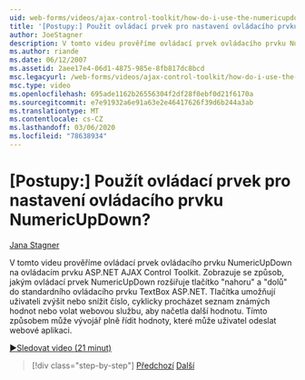 ```yaml
---
uid: web-forms/videos/ajax-control-toolkit/how-do-i-use-the-numericupdown-extender-control
title: '[Postupy:] Použít ovládací prvek pro nastavení ovládacího prvku NumericUpDown? | Dokumenty Microsoft'
author: JoeStagner
description: V tomto videu prověříme ovládací prvek ovládacího prvku NumericUpDown na ovládacím prvku ASP.NET AJAX Control Toolkit. Zobrazuje se způsob, jakým objekt NumericUpDown rozšiřuje přidání ' up ' a ' Down '...
ms.author: riande
ms.date: 06/12/2007
ms.assetid: 2aee17e4-06d1-4875-985e-8fb817dc8bcd
msc.legacyurl: /web-forms/videos/ajax-control-toolkit/how-do-i-use-the-numericupdown-extender-control
msc.type: video
ms.openlocfilehash: 695ade1162b26556304f2df28f0ebf0d21f6170a
ms.sourcegitcommit: e7e91932a6e91a63e2e46417626f39d6b244a3ab
ms.translationtype: MT
ms.contentlocale: cs-CZ
ms.lasthandoff: 03/06/2020
ms.locfileid: "78638934"
---
```

# <a name="how-do-i-use-the-numericupdown-extender-control"></a>[Postupy:] Použít ovládací prvek pro nastavení ovládacího prvku NumericUpDown?

[Jana Stagner](https://github.com/JoeStagner)

V tomto videu prověříme ovládací prvek ovládacího prvku NumericUpDown na ovládacím prvku ASP.NET AJAX Control Toolkit. Zobrazuje se způsob, jakým ovládací prvek NumericUpDown rozšiřuje tlačítko "nahoru" a "dolů" do standardního ovládacího prvku TextBox ASP.NET. Tlačítka umožňují uživateli zvýšit nebo snížit číslo, cyklicky procházet seznam známých hodnot nebo volat webovou službu, aby načetla další hodnotu. Tímto způsobem může vývojář plně řídit hodnoty, které může uživatel odeslat webové aplikaci.

[&#9654;Sledovat video (21 minut)](https://channel9.msdn.com/Blogs/ASP-NET-Site-Videos/how-do-i-use-the-numericupdown-extender-control)

> [!div class="step-by-step"]
> [Předchozí](how-do-i-use-the-pagingbulletedlist-extender-control.md)
> [Další](how-do-i-use-the-aspnet-ajax-validatorcallout-extender.md)

